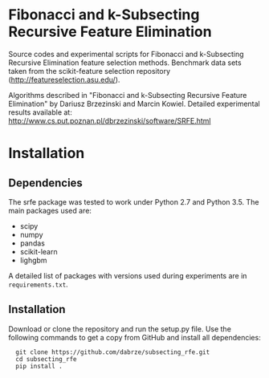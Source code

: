 # Fibonacci and k-Subsecting Recursive Feature Elimination

Source codes and experimental scripts for Fibonacci and k-Subsecting
Recursive Elimination feature selection methods. Benchmark data sets taken from
the scikit-feature selection repository (http://featureselection.asu.edu/).

Algorithms described in "Fibonacci and k-Subsecting Recursive Feature 
Elimination" by Dariusz Brzezinski and Marcin Kowiel. Detailed experimental 
results available at:
http://www.cs.put.poznan.pl/dbrzezinski/software/SRFE.html


# Installation


## Dependencies

The srfe package was tested to work under Python 2.7 and Python 3.5. The main
packages used are:

- scipy
- numpy
- pandas
- scikit-learn
- lighgbm

A detailed list of packages with versions used during experiments are in
`requirements.txt`.

## Installation

Download or clone the repository and run the setup.py file. Use the following
commands to get a copy from GitHub and install all dependencies:

```
  git clone https://github.com/dabrze/subsecting_rfe.git
  cd subsecting_rfe
  pip install .
```

